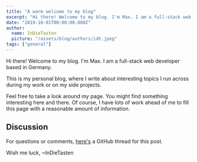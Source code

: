 ```yaml
---
title: "A warm welcome to my blog"
excerpt: "Hi there! Welcome to my blog. I'm Max. I am a full-stack web developer based in Germany."
date: "2019-10-01T00:00:00.000Z"
author:
  name: InDieTasten
  picture: "/assets/blog/authors/idt.jpeg"
tags: ["general"]
---
```


Hi there! Welcome to my blog. I'm Max. I am a full-stack web developer based in Germany.

This is my personal blog, where I write about interesting topics I run
across during my work or on my side projects.

Feel free to take a look around my page. You might find something interesting here and there.
Of course, I have lots of work ahead of me to fill this page with a reasonable amount of information.

## Discussion

For questions or comments, [here's](https://github.com/InDieTasten/indietasten.github.io/issues/19) a GitHub thread for this post.

Wish me luck,
~InDieTasten
